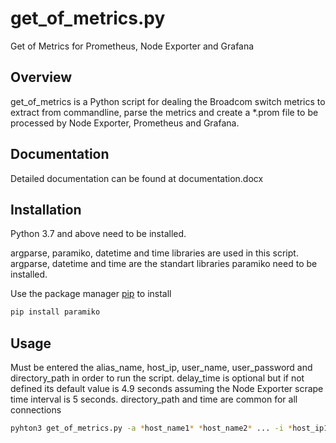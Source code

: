 # get_of_metrics.py

Get of Metrics for Prometheus, Node Exporter and Grafana

## Overview

get_of_metrics is a Python script for dealing the Broadcom switch metrics to extract from commandline, parse the metrics and create a *.prom file to be processed by Node Exporter, Prometheus and Grafana.

## Documentation

Detailed documentation can be found at documentation.docx

## Installation

Python 3.7 and above need to be installed.

argparse, paramiko, datetime and time libraries are used in this script. argparse, datetime and time are the standart libraries paramiko need to be installed.

Use the package manager [pip](https://pip.pypa.io/en/stable/) to install 

```bash
pip install paramiko
```

## Usage

Must be entered the alias_name, host_ip, user_name, user_password and directory_path in order to run the script. delay_time is optional but if not defined its default value is 4.9 seconds assuming the Node Exporter scrape time interval is 5 seconds. directory_path and time are common for all connections

```bash
pyhton3 get_of_metrics.py -a *host_name1* *host_name2* ... -i *host_ip1* *host_ip2* ... -u *user_name1* -u *user_name2* ... -p *user_password1* *user_password2* ... -d *directory_path* -t *time(in seconds)*
```


